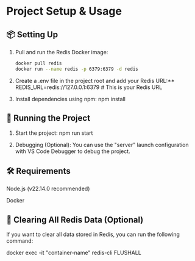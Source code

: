 # Project Setup & Usage

## 📦 Setting Up

1. Pull and run the Redis Docker image:

   ```bash
   docker pull redis
   docker run --name redis -p 6379:6379 -d redis

   ```

2. Create a .env file in the project root and add your Redis URL:\*\*
   REDIS_URL=redis://127.0.0.1:6379 # This is your Redis URL

3. Install dependencies using npm:
   npm install

## 🚀 Running the Project

1. Start the project:
   npm run start

2. Debugging (Optional):
   You can use the "server" launch configuration with VS Code Debugger to debug the project.

## 🛠 Requirements

Node.js (v22.14.0 recommended)

Docker

## 🧹 Clearing All Redis Data (Optional)

If you want to clear all data stored in Redis, you can run the following command:

docker exec -it "container-name" redis-cli FLUSHALL

